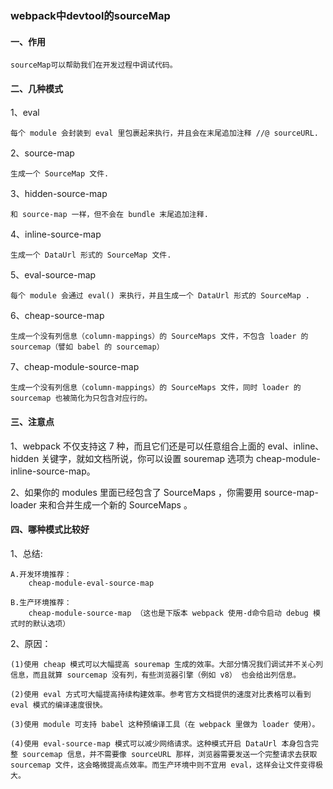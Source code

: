 ### webpack中devtool的sourceMap

#### 一、作用
    sourceMap可以帮助我们在开发过程中调试代码。

#### 二、几种模式
1、eval

    每个 module 会封装到 eval 里包裹起来执行，并且会在末尾追加注释 //@ sourceURL.

2、source-map

    生成一个 SourceMap 文件.

3、hidden-source-map

    和 source-map 一样，但不会在 bundle 末尾追加注释.

4、inline-source-map

    生成一个 DataUrl 形式的 SourceMap 文件.

5、eval-source-map

    每个 module 会通过 eval() 来执行，并且生成一个 DataUrl 形式的 SourceMap .

6、cheap-source-map

    生成一个没有列信息（column-mappings）的 SourceMaps 文件，不包含 loader 的 sourcemap（譬如 babel 的 sourcemap）

7、cheap-module-source-map

    生成一个没有列信息（column-mappings）的 SourceMaps 文件，同时 loader 的 sourcemap 也被简化为只包含对应行的。

#### 三、注意点
1、webpack 不仅支持这 7 种，而且它们还是可以任意组合上面的 eval、inline、hidden 关键字，就如文档所说，你可以设置 souremap 选项为 cheap-module-inline-source-map。

2、如果你的 modules 里面已经包含了 SourceMaps ，你需要用 source-map-loader  来和合并生成一个新的 SourceMaps 。

#### 四、哪种模式比较好
1、总结:

    A.开发环境推荐：
        cheap-module-eval-source-map

    B.生产环境推荐：
        cheap-module-source-map （这也是下版本 webpack 使用-d命令启动 debug 模式时的默认选项）

2、原因：

    (1)使用 cheap 模式可以大幅提高 souremap 生成的效率。大部分情况我们调试并不关心列信息，而且就算 sourcemap 没有列，有些浏览器引擎（例如 v8） 也会给出列信息。

    (2)使用 eval 方式可大幅提高持续构建效率。参考官方文档提供的速度对比表格可以看到 eval 模式的编译速度很快。

    (3)使用 module 可支持 babel 这种预编译工具（在 webpack 里做为 loader 使用）。

    (4)使用 eval-source-map 模式可以减少网络请求。这种模式开启 DataUrl 本身包含完整 sourcemap 信息，并不需要像 sourceURL 那样，浏览器需要发送一个完整请求去获取 sourcemap 文件，这会略微提高点效率。而生产环境中则不宜用 eval，这样会让文件变得极大。

